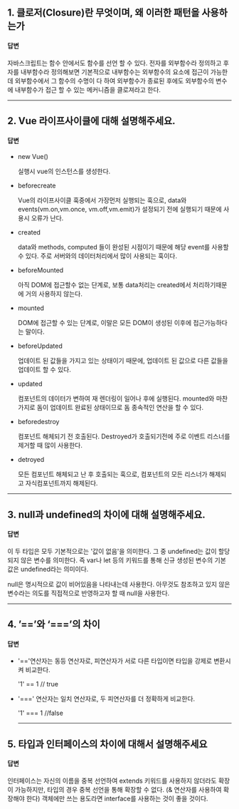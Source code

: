 ## 1. 클로저(Closure)란 무엇이며, 왜 이러한 패턴을 사용하는가

#### 답변
자바스크립트는 함수 안에서도 함수를 선언 할 수 있다. 전자를 외부함수라 정의하고 후자를 내부함수라 정의해보면 기본적으로 내부함수는 외부함수의 요소에 접근이 가능한데 외부함수에서 그 함수의 수명이 다 하여 외부함수가 종료된 후에도 외부함수의 변수에 내부함수가 접근 할 수 있는 메커니즘을 클로져라고 한다.

---
## 2. Vue 라이프사이클에 대해 설명해주세요.

#### 답변
- new Vue()

  실행시 vue의 인스턴스를 생성한다.

- beforecreate

  Vue의 라이프사이클 훅중에서 가장먼저 실행되는 훅으로, data와 events(vm.on,vm.once, vm.off,vm.emit)가 설정되기 전에 실행되기 때문에 사용시 오류가 난다.

- created

  data와 methods, computed 들이 완성된 시점이기 때문에 해당 event를 사용할 수 있다. 주로 서버와의 데이터처리에서 많이 사용되는 훅이다.

- beforeMounted

  아직 DOM에 접근할수 없는 단계로, 보통 data처리는 created에서 처리하기때문에 거의 사용하지 않는다.

- mounted

  DOM에 접근할 수 있는 단계로, 이말은 모든 DOM이 생성된 이후에 접근가능하다는 말이다.

- beforeUpdated

  업데이트 된 값들을 가지고 있는 상태이기 때문에, 업데이트 된 값으로 다른 값들을 업데이트 할 수 있다.

- updated

  컴포넌트의 데이터가 변하여 재 렌더링이 일어나 후에 실행된다. mounted와 마찬가지로 돔이 업데이트 완료된 상태이므로 돔 종속적인 연산을 할 수 있다.

- beforedestroy

  컴포넌트 해체되기 전 호출된다. Destroyed가 호출되기전에 주로 이벤트 리스너를 제거할 때 많이 사용한다.

- detroyed

  모든 컴포넌트 해체되고 난 후 호출되는 훅으로, 컴포넌트의 모든 리스너가 해제되고 자식컴포넌트까지 해제된다.

---
## 3. null과 undefined의 차이에 대해 설명해주세요.

#### 답변

이 두 타입은 모두 기본적으로는 '값이 없음'을 의미한다. 그 중 undefined는 값이 할당되지 않은 변수를 의미한다. 즉 var나 let 등의 키워드를 통해 신규 생성된 변수의 기본값은 undefined라는 의미이다.

null은 명시적으로 값이 비어있음을 나타내는데 사용한다. 아무것도 참조하고 있지 않은 변수라는 의도를 직접적으로 반영하고자 할 때 null을 사용한다.

---
## 4. ’==’와 ‘===’의 차이

#### 답변

- '=='연산자는 동등 연산자로, 피연산자가 서로 다른 타입이면 타입을 강제로 변환시켜 비교한다.

  '1' == 1 // true

- '===' 연산자는 일치 연산자로, 두 피연산자를 더 정확하게 비교한다.

  '1' === 1 //false

  ---

## 5. 타입과 인터페이스의 차이에 대해서 설명해주세요

#### 답변

인터페이스는 자신의 이름을 중복 선언하여 extends 키워드를 사용하지 않더라도 확장이 가능하지만,
타입의 경우 중복 선언을 통해 확장할 수 없다. (& 연산자를 사용하여 확장해야 한다)
객체에만 쓰는 용도라면 interface를 사용하는 것이 좋을 것이다.
